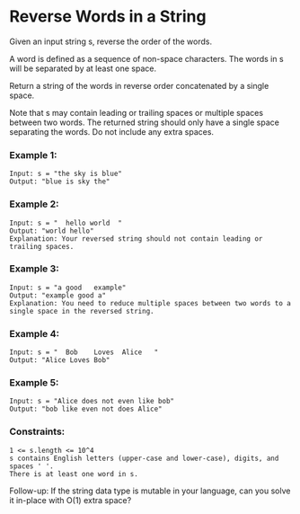 # Reverse Words in a String
Given an input string s, reverse the order of the words.

A word is defined as a sequence of non-space characters. The words in s will be separated by at least one space.

Return a string of the words in reverse order concatenated by a single space.

Note that s may contain leading or trailing spaces or multiple spaces between two words. The returned string should only have a single space separating the words. Do not include any extra spaces.

 

### Example 1:
```
Input: s = "the sky is blue"
Output: "blue is sky the"
```

### Example 2:
```
Input: s = "  hello world  "
Output: "world hello"
Explanation: Your reversed string should not contain leading or trailing spaces.
```

### Example 3:
```
Input: s = "a good   example"
Output: "example good a"
Explanation: You need to reduce multiple spaces between two words to a single space in the reversed string.
```

### Example 4:
```
Input: s = "  Bob    Loves  Alice   "
Output: "Alice Loves Bob"
```

### Example 5:
```
Input: s = "Alice does not even like bob"
Output: "bob like even not does Alice"
```
 

### Constraints:

    1 <= s.length <= 10^4
    s contains English letters (upper-case and lower-case), digits, and spaces ' '.
    There is at least one word in s.

 

Follow-up: If the string data type is mutable in your language, can you solve it in-place with O(1) extra space?


